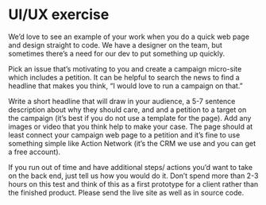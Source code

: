# UI/UX exercise

We’d love to see an example of your work when you do a quick web page and design straight to code. We have a designer on the team, but sometimes there’s a need for our dev to put something up quickly.

Pick an issue that’s motivating to you and create a campaign micro-site which includes a petition. It can be helpful to search the news to find a headline that makes you think, “I would love to run a campaign on that.”

Write a short headline that will draw in your audience, a 5-7 sentence description about why they should care, and and a petition to a target on the campaign (it’s best if you do not use a template for the page). Add any images or video that you think help to make your case. The page should at least connect your campaign web page to a petition and it’s fine to use something simple like Action Network (it’s the CRM we use and you can get a free account).

If you run out of time and have additional steps/ actions you’d want to take on the back end, just tell us how you would do it. Don’t spend more than 2-3 hours on this test and think of this as a first prototype for a client rather than the finished product. Please send the live site as well as in source code.
